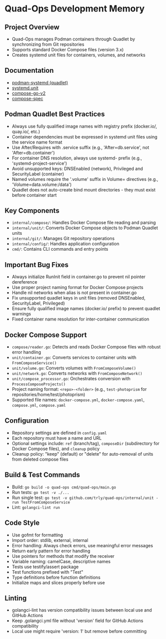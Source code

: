 # Quad-Ops Development Memory

## Project Overview
- Quad-Ops manages Podman containers through Quadlet by synchronizing from Git repositories
- Supports standard Docker Compose files (version 3.x)
- Creates systemd unit files for containers, volumes, and networks

## Documentation
- [podman-systemd (quadlet)](https://docs.podman.io/en/latest/markdown/podman-systemd.unit.5.html)
- [systemd.unit](https://www.freedesktop.org/software/systemd/man/systemd.unit.html)
- [compose-go-v2](https://pkg.go.dev/github.com/compose-spec/compose-go/v2)
- [compose-spec](https://github.com/compose-spec/compose-spec)

## Podman Quadlet Best Practices
- Always use fully qualified image names with registry prefix (docker.io/, quay.io/, etc.)
- Container dependencies must be expressed in systemd unit files using the service name format
- Use After/Requires with .service suffix (e.g., 'After=db.service', not 'After=db.container')
- For container DNS resolution, always use systemd- prefix (e.g., 'systemd-project-service')
- Avoid unsupported keys: DNSEnabled (network), Privileged and SecurityLabel (container)
- Named volumes require the '.volume' suffix in Volume= directives (e.g., 'Volume=data.volume:/data')
- Quadlet does not auto-create bind mount directories - they must exist before container start

## Key Components
- `internal/compose/`: Handles Docker Compose file reading and parsing
- `internal/unit/`: Converts Docker Compose objects to Podman Quadlet units
- `internal/git/`: Manages Git repository operations
- `internal/config/`: Handles application configuration
- `cmd/`: Contains CLI commands and entry points

## Important Bug Fixes
- Always initialize RunInit field in container.go to prevent nil pointer dereference
- Use proper project naming format for Docker Compose projects
- Handle nil networks when alias is not present in container.go
- Fix unsupported quadlet keys in unit files (removed DNSEnabled, SecurityLabel, Privileged)
- Ensure fully qualified image names (docker.io/ prefix) to prevent quadlet warnings
- Fixed container name resolution for inter-container communication

## Docker Compose Support
- `compose/reader.go`: Detects and reads Docker Compose files with robust error handling
- `unit/container.go`: Converts services to container units with `FromComposeService()`
- `unit/volume.go`: Converts volumes with `FromComposeVolume()`
- `unit/network.go`: Converts networks with `FromComposeNetwork()`
- `unit/compose_processor.go`: Orchestrates conversion with `ProcessComposeProjects()`
- Project naming format: `<repo>-<folder>` (e.g., `test-photoprism` for repositories/home/test/photoprism)
- Supported file names: `docker-compose.yml`, `docker-compose.yaml`, `compose.yml`, `compose.yaml`

## Configuration
- Repository settings are defined in `config.yaml`
- Each repository must have a name and URL
- Optional settings include: `ref` (branch/tag), `composeDir` (subdirectory for Docker Compose files), and `cleanup` policy
- Cleanup policy: "keep" (default) or "delete" for auto-removal of units from deleted compose files

## Build & Test Commands
- Build: `go build -o quad-ops cmd/quad-ops/main.go`
- Run tests: `go test -v ./...`
- Run single test: `go test -v github.com/trly/quad-ops/internal/unit -run TestFromComposeService`
- Lint: `golangci-lint run`

## Code Style
- Use gofmt for formatting
- Import order: stdlib, external, internal
- Error handling: Always check errors, use meaningful error messages
- Return early pattern for error handling
- Use pointers for methods that modify the receiver
- Variable naming: camelCase, descriptive names
- Tests use testify/assert package
- Test functions prefixed with "Test"
- Type definitions before function definitions
- Initialize maps and slices properly before use

## Linting
- golangci-lint has version compatibility issues between local use and GitHub Actions
- Keep .golangci.yml file without 'version' field for GitHub Actions compatibility
- Local use might require 'version: 1' but remove before committing
